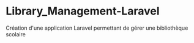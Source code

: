 # Library_Management-Laravel
Création d'une application Laravel permettant de gérer une bibliothèque scolaire

